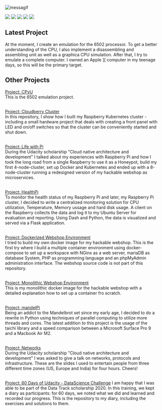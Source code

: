 ![messagif](https://user-images.githubusercontent.com/12532513/151534208-7b6376cf-e067-4eb5-a2db-e25843ef36ec.gif)

![](https://github-profile-summary-cards.vercel.app/api/cards/profile-details?username=jegali&theme=vue)
![](https://github-profile-summary-cards.vercel.app/api/cards/repos-per-language?username=jegali&theme=default)
![](https://github-profile-summary-cards.vercel.app/api/cards/most-commit-language?username=jegali&theme=default)
![](https://github-profile-summary-cards.vercel.app/api/cards/stats?username=jegali&theme=default)
![](https://github-profile-summary-cards.vercel.app/api/cards/productive-time?username=jegali&theme=default)

## Latest Project
At the moment, I create an emulation for the 6502 processor. To get a better understanding of the CPU, I also implement a disassembling and assembling unit as well as a graphica CPU simulation. After that, I try to emulate a complete computer. I owned an Apple ][ computer in my teenage days, so this will be the primary target.

## Other Projects
[Project: CPyU](https://github.com/jegali/CPyu) <br/>
This is the 6502 emulation project.<br/><br/>

[Project: Cloudberry Cluster](https://github.com/jegali/Cloudberry-Cluster) <br/>
In this repository, I show how I built my Raspberry Kubernetes cluster - including a small hardware project that deals with creating a front panel with LED and on/off switches so that the cluster can be conveniently started and shut down. <br/><br/>

[Project: Life with Pi](https://github.com/jegali/CloudberryPi) <br/>
During the Udacity scholarship "Cloud native architecture and development" I talked about my experiences with Raspberry Pi and how I took the long road from a single Raspberry to use it as a Honeypot, build my first 4-node-cluster, set up Docker and Kubernetes and ended up with a 8-node-cluster running a redesigned version of my hackable webshop as microservices.<br/><br/>

[Project: HealthPi](https://github.com/jegali/HealthPi) <br/>
To monitor the health status of my Raspberry Pi and later, my Raspberry Pi cluster, I decided to write a centralized monitoring solution for CPU utilization, Temperature, Memory ussage and hard disk usage. A client on the Raspberry collects the data and log it to my Ubuntu Server for evaluation and reporting. Using Dash and Python, the data is visualized and served via a Flask application. <br/><br/>

[Project: Dockerized Webshop Environment](https://github.com/jegali/docker-nginx-mysql-php-phpmyadmin) <br/>
I tried to build my own docker image for my hackable webshop. This is the first try where I build a multiple container environment using docker-compose to set up a workspace with NGinx as a web server, mariaDB as database System, PHP as programming language and an phpMyAdmin administration interface. The webshop source code is not part of this repository.<br/><br/>

[Project: Monolithic Webshop Environment](https://github.com/jegali/docker-monolithic-lamp) <br/>
This is my monolithic docker image for the hackable webshop with a detailed explanation how to set up a container fro scratch. <br/><br/>

[Project: mandelPi](https://github.com/jegali/MandelPi) <br/>
Being an addict to the Mandelbrot set since my early age, I decided to do a rewrite in Python using techniques of parallel computing to utilize more threads and cores. The latest addition to this project is the usage of the taichi library and a speed comparison between a Microsoft Surface Pro 9 and a Macbook Air M2.<br/><br/>

[Project: Networks](https://github.com/jegali/networks) <br/>
During the Udacity scholarship "Cloud native architecture and development" I was asked to give a talk on networks, protocols and infrastructure. These are the slides I used to entertain people from three different time zones (US, Europe and India) for four hours. Cheers!<br/><br/>

[Project: 60 Days of Udacity - DataScience Challenge](https://github.com/jegali/DataScience)
I am happy that I was able to be part of the Data Track scholarship 2020. In this training, we kept a diary as participants: for 60 days, we noted what we did and learned and recorded our progress. This is the repository to my diary, including the exercises and solutions to them.
